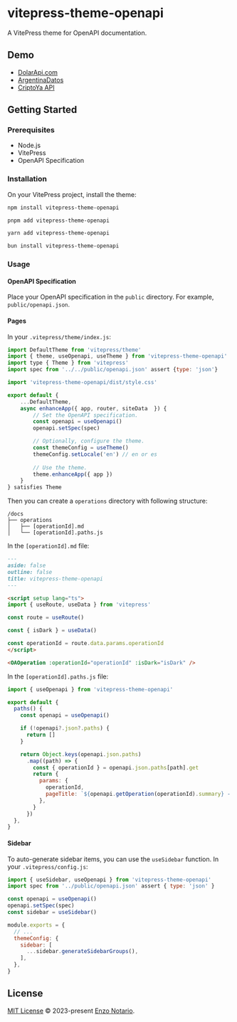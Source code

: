 # vitepress-theme-openapi

A VitePress theme for OpenAPI documentation.

## Demo

- [DolarApi.com](https://dolarapi.com/)
- [ArgentinaDatos](https://argentinadatos.com/)
- [CriptoYa API](https://docs.criptoya.com/)

## Getting Started

### Prerequisites

- Node.js
- VitePress
- OpenAPI Specification

### Installation

On your VitePress project, install the theme:

```bash
npm install vitepress-theme-openapi

pnpm add vitepress-theme-openapi

yarn add vitepress-theme-openapi

bun install vitepress-theme-openapi
```

### Usage

#### OpenAPI Specification

Place your OpenAPI specification in the `public` directory. For example, `public/openapi.json`.

#### Pages

In your `.vitepress/theme/index.js`:

```js
import DefaultTheme from 'vitepress/theme'
import { theme, useOpenapi, useTheme } from 'vitepress-theme-openapi'
import type { Theme } from 'vitepress'
import spec from '../../public/openapi.json' assert {type: 'json'}

import 'vitepress-theme-openapi/dist/style.css'

export default {
    ...DefaultTheme,
    async enhanceApp({ app, router, siteData  }) {
        // Set the OpenAPI specification.
        const openapi = useOpenapi()
        openapi.setSpec(spec)

        // Optionally, configure the theme.
        const themeConfig = useTheme()
        themeConfig.setLocale('en') // en or es
        
        // Use the theme.
        theme.enhanceApp({ app })
    }
} satisfies Theme
```

Then you can create a `operations` directory with following structure:

```
/docs
├── operations
│   ├── [operationId].md
│   └── [operationId].paths.js
```

In the `[operationId].md` file:

```md
---
aside: false
outline: false
title: vitepress-theme-openapi
---

<script setup lang="ts">
import { useRoute, useData } from 'vitepress'

const route = useRoute()

const { isDark } = useData()

const operationId = route.data.params.operationId
</script>

<OAOperation :operationId="operationId" :isDark="isDark" />
```

In the `[operationId].paths.js` file:

```js
import { useOpenapi } from 'vitepress-theme-openapi'

export default {
  paths() {
    const openapi = useOpenapi()

    if (!openapi?.json?.paths) {
      return []
    }

    return Object.keys(openapi.json.paths)
      .map((path) => {
        const { operationId } = openapi.json.paths[path].get
        return {
          params: {
            operationId,
            pageTitle: `${openapi.getOperation(operationId).summary} - vitepress-theme-openapi`,
          },
        }
      })
  },
}
```

#### Sidebar

To auto-generate sidebar items, you can use the `useSidebar` function. In your `.vitepress/config.js`:

```js
import { useSidebar, useOpenapi } from 'vitepress-theme-openapi'
import spec from '../public/openapi.json' assert { type: 'json' }

const openapi = useOpenapi()
openapi.setSpec(spec)
const sidebar = useSidebar()

module.exports = {
  // ...
  themeConfig: {
    sidebar: [
      ...sidebar.generateSidebarGroups(),
    ],
  },
}
```

## License

[MIT License](./LICENSE) © 2023-present [Enzo Notario](https://github.com/enzonotario).
